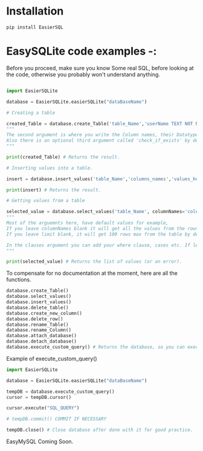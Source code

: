 # Installation

`pip install EasierSQL`

# EasySQLite code examples -:
Before you proceed, make sure you know Some real SQL, before looking at the code, otherwise you probably won't understand anything.

```py

import EasierSQLite

database = EasierSQLite.easierSQLite("dataBaseName")

# Creating a table

created_Table = database.create_Table('table_Name','userName TEXT NOT NULL, userID INT PRIMARY KEY')
"""
The second argument is where you write the Column names, their Datatypes and constraints!
Also there is an optional third argument called 'check_if_exists' by default it is True.
"""

print(created_Table) # Returns the result.

# Inserting values into a table.

insert = database.insert_values('table_Name','columns_names','values_here')

print(insert) # Returns the result.

# Getting values from a table

selected_value = database.select_values('table_Name', columnNames='column_Names',limit='1000',clauses='here')
"""
Most of the arguemnts here, have default values for example,
If you leave columnNames blank it will get all the values from the rows by default. 
If you leave limit blank, it will get 100 rows max from the table by default.

In the clauses argument you can add your where clause, cases etc. If left none it won't affect anything.
"""

print(selected_value) # Returns the list of values (or an error).
```

To compensate for no documentation at the moment, here are all the functions.

```py
database.create_Table()
database.select_values()
database.insert_values()
database.delete_table()
database.create_new_column()
database.delete_row()
database.rename_Table()
database.rename_Column()
database.attach_database()
database.detach_database()
database.execute_custom_query() # Returns the database, so you can execute Your own query, if the module doesn't support that type.
```

Example of execute_custom_query()

```py
import EasierSQLite

database = EasierSQLite.easierSQLite("dataBaseName")

tempDB = database.execute_custom_query()
cursor = tempDB.cursor()

cursor.execute("SQL_QUERY")

# tempDB.commit() COMMIT IF NECESSARY

tempDB.close() # Close database after done with it for good practice.
```

EasyMySQL Coming Soon.